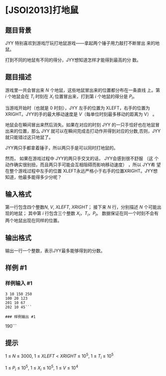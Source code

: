 # [JSOI2013]打地鼠

## 题目背景

JYY 特别喜欢到游戏厅玩打地鼠游戏——拿起两个锤子用力敲打不断冒出
来的地鼠。

打到不同的地鼠有不同的得分，JYY想知道怎样才能得到最高的分
数。

## 题目描述

游戏里一共会冒出来 $N$ 个地鼠，这些地鼠冒出来的位置都分布在一条直线
上。第 $i$ 个地鼠会在 $T_i$ 时刻在 $X_i$ 位置冒出来，打到第 $i$ 个地鼠的得分是 $P_i$。

当游戏开始时（也就是 0 时刻），JYY 左手的位置为 XLEFT，右手的位置为
XRIGHT。JYY的手的最大移动速度是 $V$（每单位时刻最多移动的距离为 V） 。

地鼠会在瞬间冒出来然后消失。如果在对应的时刻 JYY 的一只手恰好也在地鼠冒出来的位置，那么 JYY 就可以在瞬间完成击打动作并得到对应的分数,否则，JYY就只能错过这只地鼠了。

JYY两只手都拿着锤子，所以两只手是可以同时打地鼠的。

然而， 如果在游戏过程中 JYY的两只手交叉的话， JYY会感到很不舒服 （这
个动作确实很别扭，而且两只手可能会互相阻碍而影响移动速度） ，所以 JYY希
望在整个游戏过程中左手的位置 XLEFT永远严格小于右手的位置XRIGHT。JYY想知道，他最多能得多少分呢？

## 输入格式

第一行包含四个整数$N,~V,~XLEFT,~XRIGHT$；
接下来 $N$ 行，分别描述 $N$ 个可能出现的地鼠；
其中第 $i$ 行包含三个整数 $X_i$，$T_i$，$P_i$。
数据保证在同一个时刻不会有两个地鼠出现在同样的位置。

## 输出格式

输出一行一个整数，表示JYY最多能够得到的分数。

## 样例 #1

### 样例输入 #1
```
3 10 150 250
100 20 123
201 10 67
202 10 45```

### 样例输出 #1

```
190```

## 提示

$1~\leq~N~\leq~3000,~1~\leq~XLEFT~<~XRIGHT~\leq~10^5,~1~\leq~T_i~\leq~10^5$

$1~\leq~P_i~\leq~10^5,~1~\leq~X_i~\leq~10^5,~1~\leq~V~\leq~10^4$
